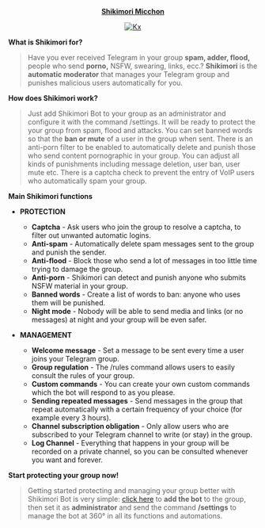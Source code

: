 <div align="center"> 

 **[Shikimori Micchon](https://github.com/ikx7a/Shikimori-San)**





[![Kx]()](https://github.com/ikx7a/ShikimoriixBot)

</div>

**What is Shikimori for?**
> Have you ever received Telegram in your group **spam, adder, flood,** people who send **porno,** NSFW, swearing, links, ecc.?
**Shikimori** is the **automatic moderator** that manages your Telegram group and punishes malicious users automatically for you.

**How does Shikimori work?**
> Just add Shikimori Bot to your group as an administrator and configure it with the command /settings. It will be ready to protect the your group from spam, flood and attacks.
You can set banned words so that the **ban or mute** of a user in the group when sent.
There is an anti-porn filter to be enabled to automatically delete and punish those who send content pornographic in your group.
You can adjust all kinds of punishments including message deletion, user ban, user mute etc.
There is a captcha check to prevent the entry of VoIP users who automatically spam your group.

**Main Shikimori functions**

 - **PROTECTION**
   - **Captcha** - Ask users who join the group to resolve a captcha, to filter out unwanted automatic logins.
   - **Anti-spam** - Automatically delete spam messages sent to the group and punish the sender.
   - **Anti-flood** - Block those who send a lot of messages in too little time trying to damage the group.
   - **Anti-porn** - Shikimori can detect and punish anyone who submits NSFW material in your group.
   - **Banned words** - Create a list of words to ban: anyone who uses them will be punished.
   - **Night mode** - Nobody will be able to send media and links (or no messages) at night and your group will be even safer.

- **MANAGEMENT**
  - **Welcome message** - Set a message to be sent every time a user joins your Telegram group.
  - **Group regulation** - The /rules command allows users to easily consult the rules of your group.
  - **Custom commands** - You can create your own custom commands which the bot will respond to as you please.
  - **Sending repeated messages** - Send messages in the group that repeat automatically with a certain frequency of your choice (for example every 3 hours).
  - **Channel subscription obligation** - Only allow users who are subscribed to your Telegram channel to write (or stay) in the group.
  - **Log Channel** - Everything that happens in your group will be recorded on a private channel, so you can be consulted whenever you want and forever.

**Start protecting your group now!**
> Getting started protecting and managing your group better with Shikimori Bot is very simple: [click here](https://t.me/ShikimoriixBot?startgroup=start) to **add the bot** to the group, then set it as **administrator** and send the command **/settings** to manage the bot at 360° in all its functions and automations.












































